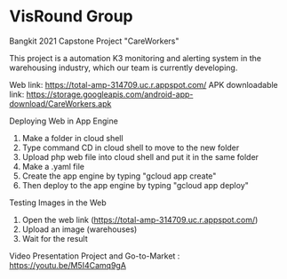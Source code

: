 # VisRound Group
Bangkit 2021 Capstone Project "CareWorkers"

This project is a automation K3 monitoring and alerting system in the warehousing industry, which our team is currently developing.

Web link: https://total-amp-314709.uc.r.appspot.com/
APK downloadable link: https://storage.googleapis.com/android-app-download/CareWorkers.apk

Deploying Web in App Engine
1. Make a folder in cloud shell
2. Type command CD in cloud shell to move to the new folder
2. Upload php web file into cloud shell and put it in the same folder
3. Make a .yaml file
4. Create the app engine by typing "gcloud app create"
5. Then deploy to the app engine by typing "gcloud app deploy"

Testing Images in the Web
1. Open the web link (https://total-amp-314709.uc.r.appspot.com/)
2. Upload an image (warehouses)
3. Wait for the result

Video Presentation Project and Go-to-Market :
https://youtu.be/M5I4Camq9gA

